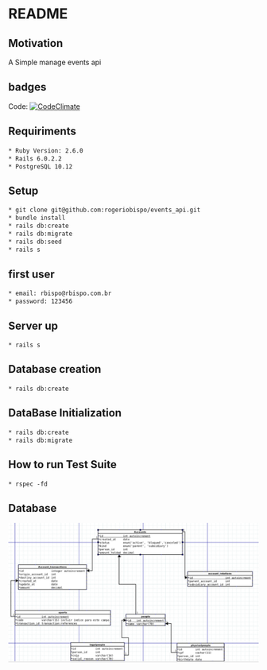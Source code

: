# README

## Motivation
  A Simple manage events  api

## badges
  Code: [![CodeClimate](https://api.codeclimate.com/v1/badges/d60f2490518f9fafbd80/maintainability)](https://codeclimate.com/github/rogeriobispo/events_api/maintainability) 
 
## Requiriments
    * Ruby Version: 2.6.0
    * Rails 6.0.2.2
    * PostgreSQL 10.12


## Setup
    * git clone git@github.com:rogeriobispo/events_api.git
    * bundle install
    * rails db:create
    * rails db:migrate
    * rails db:seed
    * rails s
    
## first user
    * email: rbispo@rbispo.com.br
	* password: 123456

## Server up
    * rails s

## Database creation
    * rails db:create

## DataBase Initialization
    * rails db:create
    * rails db:migrate

## How to run Test Suite
    * rspec -fd

## Database

![img](https://github.com/rogeriobispo/account_api/blob/master/public/dbproject.png)
